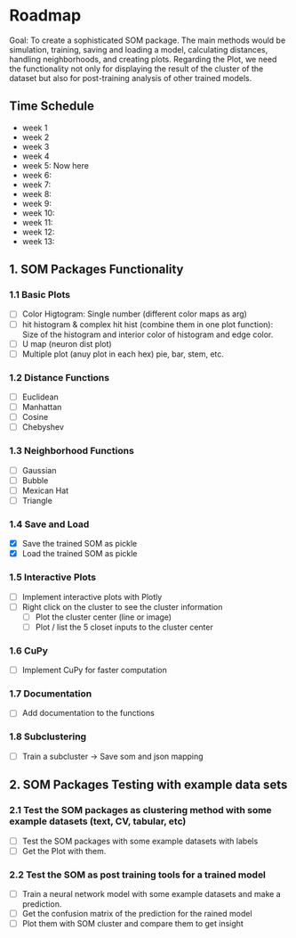 # Roadmap
Goal: To create a sophisticated SOM package. 
The main methods would be simulation, training, saving and loading a model, calculating distances, handling neighborhoods, and creating plots.
Regarding the Plot, we need the functionality not only for displaying the result of the cluster of the dataset but also for post-training analysis of other trained models.

## Time Schedule
- week 1
- week 2
- week 3
- week 4
- week 5: Now here
- week 6: 
- week 7: 
- week 8: 
- week 9: 
- week 10: 
- week 11: 
- week 12: 
- week 13:

## 1. SOM Packages Functionality

### 1.1 Basic Plots
- [ ] Color Higtogram: Single number (different color maps as arg)
- [ ] hit histogram & complex hit hist (combine them in one plot function): Size of the histogram and interior color of histogram and edge color.
- [ ] U map (neuron dist plot)
- [ ] Multiple plot (anuy plot in each hex) pie, bar, stem, etc.

### 1.2 Distance Functions
- [ ] Euclidean
- [ ] Manhattan
- [ ] Cosine
- [ ] Chebyshev

### 1.3 Neighborhood Functions
- [ ] Gaussian
- [ ] Bubble
- [ ] Mexican Hat
- [ ] Triangle

### 1.4 Save and Load
- [X] Save the trained SOM as pickle
- [X] Load the trained SOM as pickle

### 1.5 Interactive Plots
- [ ] Implement interactive plots with Plotly
- [ ] Right click on the cluster to see the cluster information
    - [ ] Plot the cluster center (line or image)
    - [ ] Plot / list the 5 closet inputs to the cluster center

### 1.6 CuPy 
- [ ] Implement CuPy for faster computation

### 1.7 Documentation
- [ ] Add documentation to the functions

### 1.8 Subclustering
- [ ] Train a subcluster -> Save som and json mapping


## 2. SOM Packages Testing with example data sets

### 2.1 Test the SOM packages as clustering method with some example datasets (text, CV, tabular, etc)
- [ ] Test the SOM packages with some example datasets with labels
- [ ] Get the Plot with them.

### 2.2 Test the SOM as post training tools for a trained model
- [ ] Train a neural network model with some example datasets and make a prediction.
- [ ] Get the confusion matrix of the prediction for the rained model
- [ ] Plot them with SOM cluster and compare them to get insight
